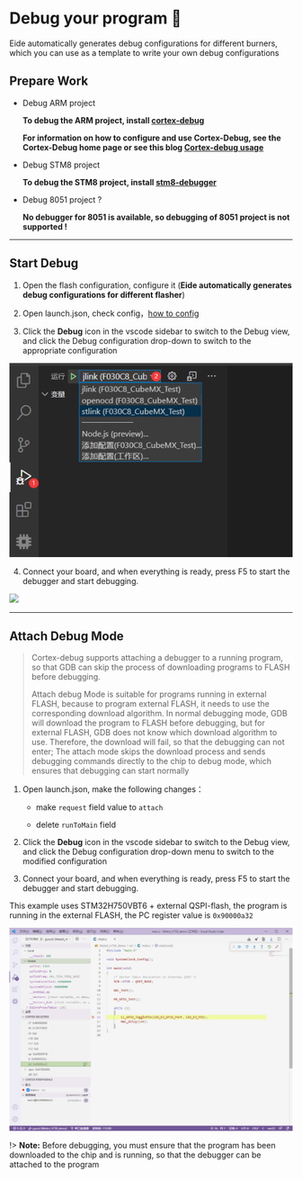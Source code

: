 # Debug your program 🔧

Eide automatically generates debug configurations for different burners, which you can use as a template to write your own debug configurations

## Prepare Work

- Debug ARM project

  **To debug the ARM project, install [cortex-debug](https://marketplace.visualstudio.com/items?itemName=marus25.cortex-debug)**

  **For information on how to configure and use Cortex-Debug, see the Cortex-Debug home page or see this blog [Cortex-debug usage](https://discuss.em-ide.com/blog/67-cortex-debug)**

- Debug STM8 project

  **To debug the STM8 project, install [stm8-debugger](https://marketplace.visualstudio.com/items?itemName=CL.stm8-debug)**

- Debug 8051 project ?

  **No debugger for 8051 is available, so debugging of 8051 project is not supported !**

***

## Start Debug

1. Open the flash configuration, configure it (**Eide automatically generates debug configurations for different flasher**)
   
2. Open launch.json, check config，[how to config](https://discuss.em-ide.com/blog/67-cortex-debug)

3. Click the **Debug** icon in the vscode sidebar to switch to the Debug view, and click the Debug configuration drop-down to switch to the appropriate configuration

  ![](./../img/open_vsc_debug_view.png)

4. Connect your board, and when everything is ready, press F5 to start the debugger and start debugging.

  ![](https://img-blog.csdnimg.cn/20200331222117510.png?x-oss-process=image/watermark,type_ZmFuZ3poZW5naGVpdGk,shadow_10,text_aHR0cHM6Ly9ibG9nLmNzZG4ubmV0L3FxXzQwODMzODEw,size_16,color_FFFFFF,t_70)

***

## Attach Debug Mode

> Cortex-debug supports attaching a debugger to a running program, so that GDB can skip the process of downloading programs to FLASH before debugging.
>
> Attach debug Mode is suitable for programs running in external FLASH, because to program external FLASH, it needs to use the corresponding download algorithm. In normal debugging mode, GDB will download the program to FLASH before debugging, but for external FLASH, GDB does not know which download algorithm to use. Therefore, the download will fail, so that the debugging can not enter; The attach mode skips the download process and sends debugging commands directly to the chip to debug mode, which ensures that debugging can start normally

1. Open launch.json, make the following changes：
  
    - make `request` field value to `attach`

    - delete `runToMain` field

2. Click the **Debug** icon in the vscode sidebar to switch to the Debug view, and click the Debug configuration drop-down menu to switch to the modified configuration

3. Connect your board, and when everything is ready, press F5 to start the debugger and start debugging.

  This example uses STM32H750VBT6 + external QSPI-flash, the program is running in the external FLASH, the PC register value is `0x90000a32`

  ![](../img/debug_attach.png)


!> **Note:** Before debugging, you must ensure that the program has been downloaded to the chip and is running, so that the debugger can be attached to the program









